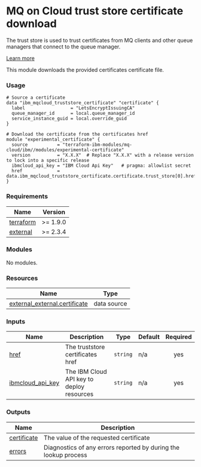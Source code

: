 # MQ on Cloud trust store certificate download

The trust store is used to trust certificates from MQ clients and other queue managers that connect to the queue manager.

[Learn more](https://cloud.ibm.com/docs/mqcloud?topic=mqcloud-mqoc_qm_certs#cert_policy_mqoc_qm_certs)

This module downloads the provided certificates certificate file.

### Usage

```hcl
# Source a certificate
data "ibm_mqcloud_truststore_certificate" "certificate" {
  label                 = "LetsEncryptIssuingCA"
  queue_manager_id      = local.queue_manager_id
  service_instance_guid = local.override_guid
}

# Download the certificate from the certificates href
module "experimental_certificate" {
  source           = "terraform-ibm-modules/mq-cloud/ibm//modules/experimental-certificate"
  version          = "X.X.X"  # Replace "X.X.X" with a release version to lock into a specific release
  ibmcloud_api_key = "IBM Cloud Api Key"   # pragma: allowlist secret
  href             = data.ibm_mqcloud_truststore_certificate.certificate.trust_store[0].href
}
```

<!-- The following content is automatically populated by the pre-commit hook -->
<!-- BEGINNING OF PRE-COMMIT-TERRAFORM DOCS HOOK -->
### Requirements

| Name | Version |
|------|---------|
| <a name="requirement_terraform"></a> [terraform](#requirement\_terraform) | >= 1.9.0 |
| <a name="requirement_external"></a> [external](#requirement\_external) | >= 2.3.4 |

### Modules

No modules.

### Resources

| Name | Type |
|------|------|
| [external_external.certificate](https://registry.terraform.io/providers/hashicorp/external/latest/docs/data-sources/external) | data source |

### Inputs

| Name | Description | Type | Default | Required |
|------|-------------|------|---------|:--------:|
| <a name="input_href"></a> [href](#input\_href) | The truststore certificates href | `string` | n/a | yes |
| <a name="input_ibmcloud_api_key"></a> [ibmcloud\_api\_key](#input\_ibmcloud\_api\_key) | The IBM Cloud API key to deploy resources | `string` | n/a | yes |

### Outputs

| Name | Description |
|------|-------------|
| <a name="output_certificate"></a> [certificate](#output\_certificate) | The value of the requested certificate |
| <a name="output_errors"></a> [errors](#output\_errors) | Diagnostics of any errors reported by during the lookup process |
<!-- END OF PRE-COMMIT-TERRAFORM DOCS HOOK -->
